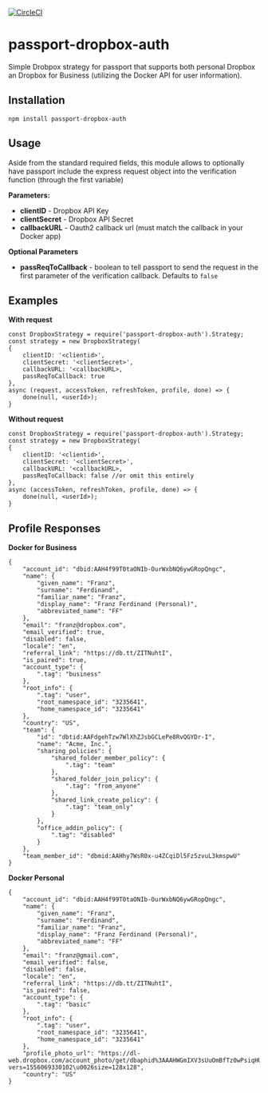 [![CircleCI](https://circleci.com/gh/jnbarlow/passport-docker-auth.svg?style=shield)](https://circleci.com/gh/jnbarlow/passport-docker-auth)

# passport-dropbox-auth
Simple Drobpox strategy for passport that supports both personal Dropbox an Dropbox for Business (utilizing the Docker API for user information).

## Installation
```
npm install passport-dropbox-auth
```
## Usage
Aside from the standard required fields, this module allows to optionally have passport include the express request object into the verification function (through the first variable)

**Parameters:**
- **clientID** - Dropbox API Key
- **clientSecret** - Dropbox API Secret
- **callbackURL** - Oauth2 callback url (must match the callback in your Docker app)

**Optional Parameters**
- **passReqToCallback** - boolean to tell passport to send the request in the first parameter of the verification callback. Defaults to `false`

## Examples

**With request**
```
const DropboxStrategy = require('passport-dropbox-auth').Strategy;
const strategy = new DropboxStrategy(
{
    clientID: '<clientid>',
    clientSecret: '<clientSecret>',
    callbackURL: '<callbackURL>,
    passReqToCallback: true
},
async (request, accessToken, refreshToken, profile, done) => {
    done(null, <userId>);
}
```


**Without request**
```
const DropboxStrategy = require('passport-dropbox-auth').Strategy;
const strategy = new DropboxStrategy(
{
    clientID: '<clientid>',
    clientSecret: '<clientSecret>',
    callbackURL: '<callbackURL>,
    passReqToCallback: false //or omit this entirely
},
async (accessToken, refreshToken, profile, done) => {
    done(null, <userId>);
}
```
## Profile Responses
**Docker for Business**
```
{
    "account_id": "dbid:AAH4f99T0taONIb-OurWxbNQ6ywGRopQngc",
    "name": {
        "given_name": "Franz",
        "surname": "Ferdinand",
        "familiar_name": "Franz",
        "display_name": "Franz Ferdinand (Personal)",
        "abbreviated_name": "FF"
    },
    "email": "franz@dropbox.com",
    "email_verified": true,
    "disabled": false,
    "locale": "en",
    "referral_link": "https://db.tt/ZITNuhtI",
    "is_paired": true,
    "account_type": {
        ".tag": "business"
    },
    "root_info": {
        ".tag": "user",
        "root_namespace_id": "3235641",
        "home_namespace_id": "3235641"
    },
    "country": "US",
    "team": {
        "id": "dbtid:AAFdgehTzw7WlXhZJsbGCLePe8RvQGYDr-I",
        "name": "Acme, Inc.",
        "sharing_policies": {
            "shared_folder_member_policy": {
                ".tag": "team"
            },
            "shared_folder_join_policy": {
                ".tag": "from_anyone"
            },
            "shared_link_create_policy": {
                ".tag": "team_only"
            }
        },
        "office_addin_policy": {
            ".tag": "disabled"
        }
    },
    "team_member_id": "dbmid:AAHhy7WsR0x-u4ZCqiDl5Fz5zvuL3kmspwU"
}
```

**Docker Personal**
```
{
    "account_id": "dbid:AAH4f99T0taONIb-OurWxbNQ6ywGRopQngc",
    "name": {
        "given_name": "Franz",
        "surname": "Ferdinand",
        "familiar_name": "Franz",
        "display_name": "Franz Ferdinand (Personal)",
        "abbreviated_name": "FF"
    },
    "email": "franz@gmail.com",
    "email_verified": false,
    "disabled": false,
    "locale": "en",
    "referral_link": "https://db.tt/ZITNuhtI",
    "is_paired": false,
    "account_type": {
        ".tag": "basic"
    },
    "root_info": {
        ".tag": "user",
        "root_namespace_id": "3235641",
        "home_namespace_id": "3235641"
    },
    "profile_photo_url": "https://dl-web.dropbox.com/account_photo/get/dbaphid%3AAAHWGmIXV3sUuOmBfTz0wPsiqHUpBWvv3ZA?vers=1556069330102\u0026size=128x128",
    "country": "US"
}
```
